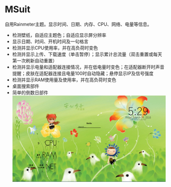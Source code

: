 # MSuit
 自用Rainmeter主题。显示时间、日期、内存、CPU、网络、电量等信息。
 * 检测壁纸，自适应主题色；自适应显示屏分辨率
 * 显示日期、时间、开机时间及一句格言
 * 检测并显示CPU使用率，并在高负荷时变色
 * 检测并显示上传、下载速度（单击暂停）；显示累计总流量（双击重置或每天第一次刷新自动重置）
* 检测并显示电量和适配器连接情况，并在低电量时变色；在适配器断开时声音提醒；皮肤在适配器连接且电量100时自动隐藏；悬停显示IP及信号强度
* 检测并显示RAM使用量及使用率，并在高负荷时变色
* 桌面搜索部件
* 简单的倒数日部件  
![show](show.png)
